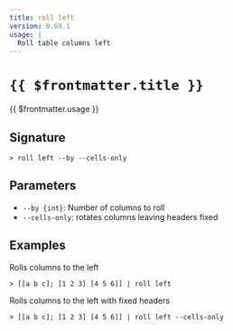 ```yaml
---
title: roll left
version: 0.69.1
usage: |
  Roll table columns left
---
```


# <code>{{ $frontmatter.title }}</code>

<div style='white-space: pre-wrap;'>{{ $frontmatter.usage }}</div>

## Signature

```> roll left --by --cells-only```

## Parameters

 -  `--by {int}`: Number of columns to roll
 -  `--cells-only`: rotates columns leaving headers fixed

## Examples

Rolls columns to the left
```shell
> [[a b c]; [1 2 3] [4 5 6]] | roll left
```

Rolls columns to the left with fixed headers
```shell
> [[a b c]; [1 2 3] [4 5 6]] | roll left --cells-only
```
